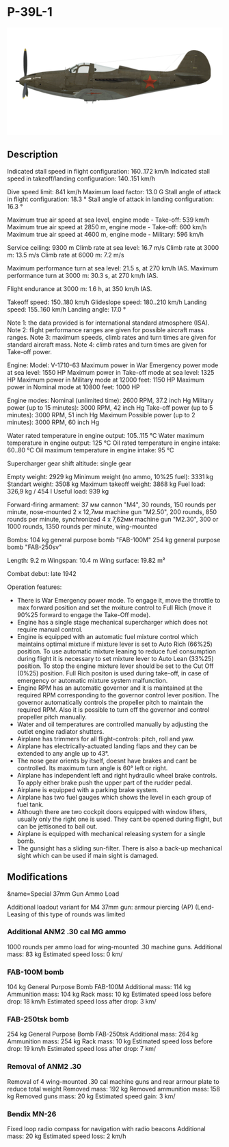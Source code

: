 # P-39L-1

![p39l1](../images/p39l1.png)

## Description

Indicated stall speed in flight configuration: 160..172 km/h
Indicated stall speed in takeoff/landing configuration: 140..151 km/h

Dive speed limit: 841 km/h
Maximum load factor: 13.0 G
Stall angle of attack in flight configuration: 18.3 °
Stall angle of attack in landing configuration: 16.3 °

Maximum true air speed at sea level, engine mode - Take-off: 539 km/h
Maximum true air speed at 2850 m, engine mode - Take-off: 600 km/h
Maximum true air speed at 4600 m, engine mode - Military: 596 km/h

Service ceiling: 9300 m
Climb rate at sea level: 16.7 m/s
Climb rate at 3000 m: 13.5 m/s
Climb rate at 6000 m: 7.2 m/s

Maximum performance turn at sea level: 21.5 s, at 270 km/h IAS.
Maximum performance turn at 3000 m: 30.3 s, at 270 km/h IAS.

Flight endurance at 3000 m: 1.6 h, at 350 km/h IAS.

Takeoff speed: 150..180 km/h
Glideslope speed: 180..210 km/h
Landing speed: 155..160 km/h
Landing angle: 17.0 °

Note 1: the data provided is for international standard atmosphere (ISA).
Note 2: flight performance ranges are given for possible aircraft mass ranges.
Note 3: maximum speeds, climb rates and turn times are given for standard aircraft mass.
Note 4: climb rates and turn times are given for Take-off power.

Engine:
Model: V-1710-63
Maximum power in War Emergency power mode at sea level: 1550 HP
Maximum power in Take-off mode at sea level: 1325 HP
Maximum power in Military mode at 12000 feet: 1150 HP
Maximum power in Nominal mode at 10800 feet: 1000 HP

Engine modes:
Nominal (unlimited time): 2600 RPM, 37.2 inch Hg
Military power (up to 15 minutes): 3000 RPM, 42 inch Hg
Take-off power (up to 5 minutes): 3000 RPM, 51 inch Hg
Maximum Possible power (up to 2 minutes): 3000 RPM, 60 inch Hg

Water rated temperature in engine output: 105..115 °C
Water maximum temperature in engine output: 125 °C
Oil rated temperature in engine intake: 60..80 °C
Oil maximum temperature in engine intake: 95 °C

Supercharger gear shift altitude: single gear

Empty weight: 2929 kg
Minimum weight (no ammo, 10%25 fuel): 3331 kg
Standart weight: 3508 kg
Maximum takeoff weight: 3868 kg
Fuel load: 326,9 kg / 454 l
Useful load: 939 kg

Forward-firing armament:
37 мм cannon "М4", 30 rounds, 150 rounds per minute, nose-mounted
2 x 12,7мм machine gun "M2.50", 200 rounds, 850 rounds per minute, synchronized
4 x 7,62мм machine gun "M2.30", 300 or 1000 rounds, 1350 rounds per minute, wing-mounted

Bombs:
104 kg general purpose bomb "FAB-100M"
254 kg general purpose bomb "FAB-250sv"

Length: 9.2 m
Wingspan: 10.4 m
Wing surface: 19.82 m²

Combat debut: late 1942

Operation features:
- There is War Emergency power mode. To engage it, move the throttle to max forward position and set the mxiture control to Full Rich (move it 90%25 forward to engage the Take-Off mode).
- Engine has a single stage mechanical supercharger which does not require manual control.
- Engine is equipped with an automatic fuel mixture control which maintains optimal mixture if mixture lever is set to Auto Rich (66%25) position. To use automatic mixture leaning to reduce fuel consumption during flight it is necessary to set mixture lever to Auto Lean (33%25) position. To stop the engine mixture lever should be set to the Cut Off (0%25) position. Full Rich positon is used during take-off, in case of emergency or automatic mixture system malfunction.
- Engine RPM has an automatic governor and it is maintained at the required RPM corresponding to the governor control lever position. The governor automatically controls the propeller pitch to maintain the required RPM. Also it is possible to turn off the governor and control propeller pitch manually.
- Water and oil temperatures are controlled manually by adjusting the outlet engine radiator shutters.
- Airplane has trimmers for all flight-controls: pitch, roll and yaw.
- Airplane has electrically-actuated landing flaps and they can be extended to any angle up to 43°.
- The nose gear orients by itself, doesnt have brakes and cant be controlled. Its maximum turn angle is 60° left or right.
- Airplane has independent left and right hydraulic wheel brake controls. To apply either brake push the upper part of the rudder pedal.
- Airplane is equipped with a parking brake system.
- Airplane has two fuel gauges which shows the level in each group of fuel tank.
- Although there are two cockpit doors equipped with window lifters, usually only the right one is used. They cant be opened during flight, but can be jettisoned to bail out.
- Airplane is equipped with mechanical releasing system for a single bomb.
- The gunsight has a sliding sun-filter. There is also a back-up mechanical sight which can be used if main sight is damaged.


## Modifications

&name=Special 37mm Gun Ammo Load

Additional loadout variant for M4 37mm gun: armour piercing (AP) (Lend-Leasing of this type of rounds was limited
### Additional ANM2 .30 cal MG ammo

1000 rounds per ammo load for wing-mounted .30 machine guns.
Additional mass: 83 kg
Estimated speed loss: 0 km/
### FAB-100M bomb

104 kg General Purpose Bomb FAB-100M
Additional mass: 114 kg
Ammunition mass: 104 kg
Rack mass: 10 kg
Estimated speed loss before drop: 18 km/h
Estimated speed loss after drop: 3 km/
### FAB-250tsk bomb

254 kg General Purpose Bomb FAB-250tsk
Additional mass: 264 kg
Ammunition mass: 254 kg
Rack mass: 10 kg
Estimated speed loss before drop: 19 km/h
Estimated speed loss after drop: 7 km/
### Removal of ANM2 .30

Removal of 4 wing-mounted .30 cal machine guns and rear armour plate to reduce total weight
Removed mass: 192 kg
Removed ammunition mass: 158 kg
Removed guns mass: 20 kg
Estimated speed gain: 3 km/
### Bendix MN-26

Fixed loop radio compass for navigation with radio beacons
Additional mass: 20 kg
Estimated speed loss: 2 km/h